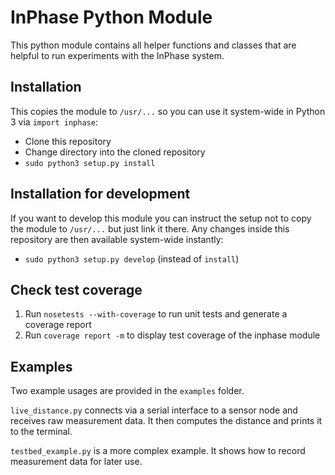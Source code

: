 # InPhase Python Module
This python module contains all helper functions and classes that are helpful to run experiments with the InPhase system.

## Installation
This copies the module to `/usr/...` so you can use it system-wide in Python 3 via `import inphase`:

* Clone this repository
* Change directory into the cloned repository
* `sudo python3 setup.py install`

## Installation for development
If you want to develop this module you can instruct the setup not to copy the module to `/usr/...` but just link it there. Any changes inside this repository are then available system-wide instantly:

* `sudo python3 setup.py develop` (instead of `install`)

## Check test coverage
1. Run `nosetests --with-coverage` to run unit tests and generate a coverage report
2. Run `coverage report -m` to display test coverage of the inphase module

## Examples
Two example usages are provided in the `examples` folder.

`live_distance.py` connects via a serial interface to a sensor node and receives raw measurement data. It then computes the distance and prints it to the terminal.

`testbed_example.py` is a more complex example. It shows how to record measurement data for later use.
